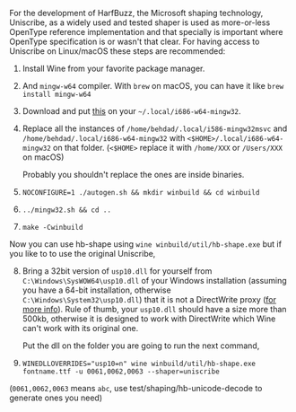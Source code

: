 For the development of HarfBuzz, the Microsoft shaping technology, Uniscribe,
as a widely used and tested shaper is used as more-or-less OpenType reference
implementation and that specially is important where OpenType specification
is or wasn't that clear. For having access to Uniscribe on Linux/macOS these
steps are recommended:

1. Install Wine from your favorite package manager.

2. And `mingw-w64` compiler.
   With `brew` on macOS, you can have it like `brew install mingw-w64`

3. Download and put [this](https://drive.google.com/open?id=0B3_fQkxDZZXXbWltRGd5bjVrUDQ)
   on your `~/.local/i686-w64-mingw32`.

4. Replace all the instances of `/home/behdad/.local/i586-mingw32msvc`
   and `/home/behdad/.local/i686-w64-mingw32` with `<$HOME>/.local/i686-w64-mingw32`
   on that folder. (`<$HOME>` replace it with `/home/XXX` or `/Users/XXX` on macOS)

   Probably you shouldn't replace the ones are inside binaries.

5. `NOCONFIGURE=1 ./autogen.sh && mkdir winbuild && cd winbuild`

6. `../mingw32.sh && cd ..`

7. `make -Cwinbuild`

Now you can use hb-shape using `wine winbuild/util/hb-shape.exe` but if you like to
to use the original Uniscribe,

8. Bring a 32bit version of `usp10.dll` for yourself from `C:\Windows\SysWOW64\usp10.dll` of your
   Windows installation (assuming you have a 64-bit installation, otherwise `C:\Windows\System32\usp10.dll`)
   that it is not a DirectWrite proxy ([for more info](https://en.wikipedia.org/wiki/Uniscribe)).
   Rule of thumb, your `usp10.dll` should have a size more than 500kb, otherwise
   it is designed to work with DirectWrite which Wine can't work with its original one.

   Put the dll on the folder you are going to run the next command,

9. `WINEDLLOVERRIDES="usp10=n" wine winbuild/util/hb-shape.exe fontname.ttf -u 0061,0062,0063 --shaper=uniscribe`

(`0061,0062,0063` means `abc`, use test/shaping/hb-unicode-decode to generate ones you need)
